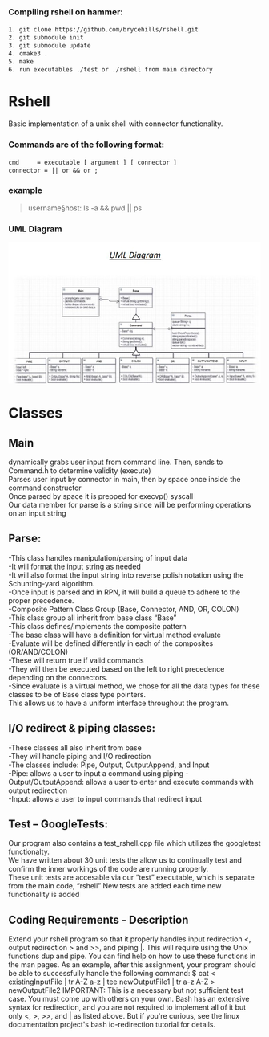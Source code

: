 ### Compiling rshell on hammer:
```
1. git clone https://github.com/brycehills/rshell.git
2. git submodule init
3. git submodule update
4. cmake3 .
5. make
6. run executables ./test or ./rshell from main directory
```

# Rshell
Basic implementation of a unix shell with connector functionality. 

### Commands are of the following format:
```
cmd 	= executable [ argument ] [ connector ]
connector = || or && or ;
```
### example
 > username§host: ls -a && pwd || ps

### UML Diagram
![alt text](https://github.com/brycehills/rshell/blob/main/uml.JPG?raw=true)

# Classes
## Main
 dynamically grabs user input from command line. 
 Then, sends to Command.h to determine validity (execute)  
 Parses user input by connector in main, then by space once inside the command constructor  
 Once parsed by space it is prepped for execvp() syscall  
 Our data member for parse is a string since will be performing operations on an input string  
 ## Parse:
 -This class handles manipulation/parsing of input data  
 -It will format the input string as needed  
 -It will also format the input string into reverse polish notation using the Schunting-yard algorithm.  
 -Once input is parsed and in RPN, it will build a queue to adhere to the proper precedence.  
 -Composite Pattern Class Group (Base, Connector, AND, OR, COLON)  
 -This class group all inherit from base class “Base”  
 -This class defines/implements the composite pattern  
 -The base class will have a definition for virtual method evaluate  
 -Evaluate will be defined differently in each of the composites (OR/AND/COLON)  
 -These will return true if valid commands  
 -They will then be executed based on the left to right precedence depending on the connectors.  
 -Since evaluate is a virtual method, we chose for all the data types for these classes to be of Base class
type pointers.  
 This allows us to have a uniform interface throughout the program.  
 ## I/O redirect & piping classes:
 -These classes all also inherit from base  
 -They will handle piping and I/O redirection  
 -The classes include: Pipe, Output, OutputAppend, and Input  
 -Pipe: allows a user to input a command using piping 
 -Output/OutputAppend: allows a user to enter and execute commands with output redirection  
 -Input: allows a user to input commands that redirect input  
 ## Test – GoogleTests:
 Our program also contains a test_rshell.cpp file which utilizes the googletest functionalty.  
 We have written about 30 unit tests the allow us to continually test and confirm the inner workings of
the code are running properly.  
 These unit tests are accesable via our “test” executable, which is separate from the main code, “rshell”
 New tests are added each time new functionality is added  

## Coding Requirements - Description
Extend your rshell program so that it properly handles input redirection <, output redirection > and >>, and piping |. This will require using the Unix functions dup and pipe. You can find help on how to use these functions in the man pages.
As an example, after this assignment, your program should be able to successfully handle the following command:
$ cat < existingInputFile | tr A-Z a-z | tee newOutputFile1 | tr a-z A-Z > newOutputFile2
IMPORTANT: This is a necessary but not sufficient test case. You must come up with others on your own.
Bash has an extensive syntax for redirection, and you are not required to implement all of it but only <, >, >>, and | as listed above. But if you're curious, see the linux documentation project's bash io-redirection tutorial for details.











